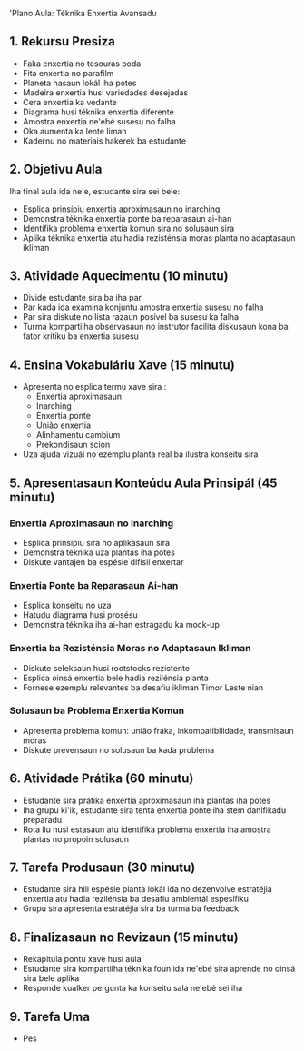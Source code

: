 'Plano Aula: Téknika Enxertia Avansadu

## 1. Rekursu Presiza

- Faka enxertia no tesouras poda
- Fita enxertia no parafilm
- Planeta hasaun lokál iha potes
- Madeira enxertia husi variedades desejadas
- Cera enxertia ka vedante
- Diagrama husi téknika enxertia diferente
- Amostra enxertia ne'ebé susesu no falha
- Oka aumenta ka lente liman
- Kadernu no materiais hakerek ba estudante

## 2. Objetivu Aula

Iha final aula ida ne'e, estudante sira sei bele:
- Esplica prinsípiu enxertia aproximasaun no inarching
- Demonstra téknika enxertia ponte ba reparasaun ai-han
- Identifika problema enxertia komun sira no solusaun sira
- Aplika téknika enxertia atu hadia rezisténsia moras planta no adaptasaun ikliman

## 3. Atividade Aquecimentu (10 minutu)

- Divide estudante sira ba iha par
- Par kada ida examina konjuntu amostra enxertia susesu no falha
- Par sira diskute no lista razaun posível ba susesu ka falha
- Turma kompartilha observasaun no instrutor facilita diskusaun kona ba fator krítiku ba enxertia susesu

## 4. Ensina Vokabuláriu Xave (15 minutu)

- Apresenta no esplica termu xave sira :
   * Enxertia aproximasaun
   * Inarching
   * Enxertia ponte
   * União enxertia
   * Alinhamentu cambium
   * Prekondisaun scion
- Uza ajuda vizuál no ezemplu planta real ba ilustra konseitu sira

## 5. Apresentasaun Konteúdu Aula Prinsipál (45 minutu)

### Enxertia Aproximasaun no Inarching
- Esplica prinsípiu sira no aplikasaun sira
- Demonstra téknika uza plantas iha potes
- Diskute vantajen ba espésie difísil enxertar

### Enxertia Ponte ba Reparasaun Ai-han
- Esplica konseitu no uza
- Hatudu diagrama husi prosésu
- Demonstra téknika iha ai-han estragadu ka mock-up

### Enxertia ba Rezisténsia Moras no Adaptasaun Ikliman
- Diskute seleksaun husi rootstocks rezistente
- Esplica oinsá enxertia bele hadia rezilénsia planta
- Fornese ezemplu relevantes ba desafiu ikliman Timor Leste nian

### Solusaun ba Problema Enxertia Komun
- Apresenta problema komun: união fraka, inkompatibilidade, transmisaun moras
- Diskute prevensaun no solusaun ba kada problema

## 6. Atividade Prátika (60 minutu)

- Estudante sira prátika enxertia aproximasaun iha plantas iha potes
- Iha grupu ki'ik, estudante sira tenta enxertia ponte iha stem danifikadu preparadu
- Rota liu husi estasaun atu identifika problema enxertia iha amostra plantas no propoin solusaun

## 7. Tarefa Produsaun (30 minutu)

- Estudante sira hili espésie planta lokál ida no dezenvolve estratéjia enxertia atu hadia rezilénsia ba desafiu ambientál espesífiku
- Grupu sira apresenta estratéjia sira ba turma ba feedback

## 8. Finalizasaun no Revizaun (15 minutu)

- Rekapitula pontu xave husi aula
- Estudante sira kompartilha téknika foun ida ne'ebé sira aprende no oinsá sira bele aplika
- Responde kualker pergunta ka konseitu sala ne'ebé sei iha

## 9. Tarefa Uma

- Pes